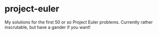 # project-euler

My solutions for the first 50 or so Project Euler problems. Currently rather inscrutable, but have a gander if you want!

